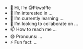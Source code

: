 - 👋 Hi, I’m @Pkwolffe
- 👀 I’m interested in ...
- 🌱 I’m currently learning ...
- 💞️ I’m looking to collaborate on ...
- 📫 How to reach me ...
- 😄 Pronouns: ...
- ⚡ Fun fact: ...

<!---
Pkwolffe/Pkwolffe is a ✨ special ✨ repository because its `README.md` (this file) appears on your GitHub profile.
You can click the Preview link to take a look at your changes.
--->
